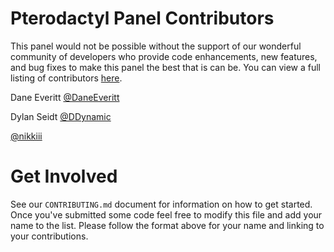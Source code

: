 # Pterodactyl Panel Contributors
This panel would not be possible without the support of our wonderful community of
developers who provide code enhancements, new features, and bug fixes to make this panel
the best that is can be. You can view a full listing of contributors [here](https://github.com/Pterodactyl/Panel/graphs/contributors).

Dane Everitt [@DaneEveritt](https://github.com/Pterodactyl/Panel/commits?author=DaneEveritt)

Dylan Seidt [@DDynamic](https://github.com/Pterodactyl/Panel/commits?author=DDynamic)

[@nikkiii](https://github.com/Pterodactyl/Panel/commits?author=nikkiii)

# Get Involved
See our `CONTRIBUTING.md` document for information on how to get started. Once you've submitted some code feel free to 
modify this file and add your name to the list. Please follow the format above for your name and linking to your contributions.
